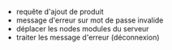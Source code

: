 - requête d'ajout de produit
- message d'erreur sur mot de passe invalide
- déplacer les nodes modules du serveur
- traiter les message d'erreur (déconnexion)
